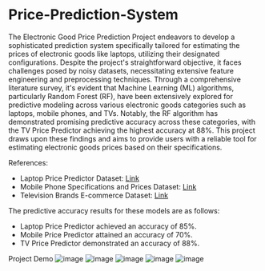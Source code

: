 # Price-Prediction-System

The Electronic Good Price Prediction Project endeavors to develop a sophisticated prediction system specifically tailored for estimating the prices of electronic goods like laptops, utilizing their designated configurations. Despite the project's straightforward objective, it faces challenges posed by noisy datasets, necessitating extensive feature engineering and preprocessing techniques. Through a comprehensive literature survey, it's evident that Machine Learning (ML) algorithms, particularly Random Forest (RF), have been extensively explored for predictive modeling across various electronic goods categories such as laptops, mobile phones, and TVs. Notably, the RF algorithm has demonstrated promising predictive accuracy across these categories, with the TV Price Predictor achieving the highest accuracy at 88%. This project draws upon these findings and aims to provide users with a reliable tool for estimating electronic goods prices based on their specifications.

References:
- Laptop Price Predictor Dataset: [Link](https://github.com/campusx-official/laptop-price-predictor-regressionproject/blob/main/laptop_data.csv)
- Mobile Phone Specifications and Prices Dataset: [Link](https://www.kaggle.com/datasets/pratikgarai/mobile-phone-specifications-and-prices)
- Television Brands E-commerce Dataset: [Link](https://www.kaggle.com/datasets/devsubhash/television-brands-ecommerce-dataset)

The predictive accuracy results for these models are as follows:
- Laptop Price Predictor achieved an accuracy of 85%.
- Mobile Price Predictor attained an accuracy of 70%.
- TV Price Predictor demonstrated an accuracy of 88%.

Project Demo
![image](https://github.com/omvalia/Price-Prediction-System/assets/68056992/3dc9d834-c76f-4f97-b356-3dd8e586f5fd)
![image](https://github.com/omvalia/Price-Prediction-System/assets/68056992/059af846-9bd8-4531-aaf8-b35f9004b61c)
![image](https://github.com/omvalia/Price-Prediction-System/assets/68056992/3a820147-5d06-4b5b-8e6b-bb16f56ec0c4)
![image](https://github.com/omvalia/Price-Prediction-System/assets/68056992/29c93f9b-f8a3-4328-ae32-62db6e85b55b)
![image](https://github.com/omvalia/Price-Prediction-System/assets/68056992/fb22ee0c-39d4-42ba-9c28-8bb333dc22e0)


